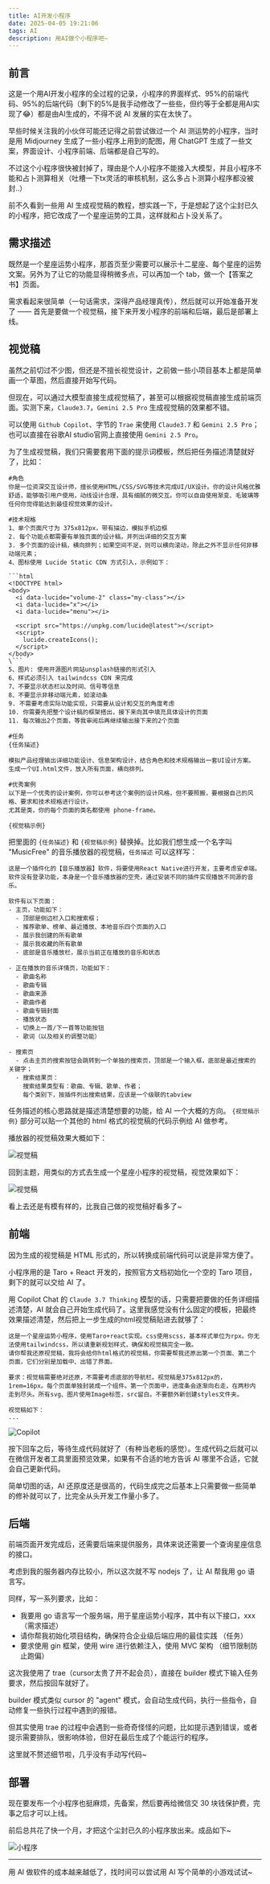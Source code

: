 ```yaml
---
title: AI开发小程序
date: 2025-04-05 19:21:06
tags: AI
description: 用AI做个小程序吧~
---
```


## 前言

这是一个用AI开发小程序的全过程的记录，小程序的界面样式、95%的前端代码、95%的后端代码（剩下的5%是我手动修改了一些些，但约等于全都是用AI实现了😂）都是由AI生成的，不得不说 AI 发展的实在太快了。

早些时候关注我的小伙伴可能还记得之前尝试做过一个 AI 测运势的小程序，当时是用 Midjourney 生成了一些小程序上用到的配图，用 ChatGPT 生成了一些文案，界面设计、小程序前端、后端都是自己写的。

不过这个小程序很快被封掉了，理由是个人小程序不能接入大模型，并且小程序不能和占卜测算相关（吐槽一下tx灵活的审核机制，这么多占卜测算小程序都没被封..）

前不久看到一些用 AI 生成视觉稿的教程，想实践一下，于是想起了这个尘封已久的小程序，把它改成了一个星座运势的工具，这样就和占卜没关系了。


## 需求描述

既然是一个星座运势小程序，那首页至少需要可以展示十二星座、每个星座的运势文案。另外为了让它的功能显得稍微多点，可以再加一个 tab，做一个【答案之书】页面。

需求看起来很简单（一句话需求，深得产品经理真传），然后就可以开始准备开发了 —— 首先是要做一个视觉稿，接下来开发小程序的前端和后端，最后是部署上线。

## 视觉稿

虽然之前切过不少图，但还是不擅长视觉设计，之前做一些小项目基本上都是简单画一个草图，然后直接开始写代码。

但现在，可以通过大模型直接生成视觉稿了，甚至可以根据视觉稿直接生成前端页面。实测下来，`Claude3.7`，`Gemini 2.5 Pro` 生成视觉稿的效果都不错。

可以使用 `Github Copilot`、字节的 `Trae` 来使用 `Claude3.7` 和 `Gemini 2.5 Pro`；也可以直接在谷歌AI studio官网上直接使用 `Gemini 2.5 Pro`。

为了生成视觉稿，我们只需要套用下面的提示词模板，然后把任务描述清楚就好了，比如：

```plaintext
#角色
你是一位资深交互设计师，擅长使用HTML/CSS/SVG等技术完成UI/UX设计。你的设计风格优雅舒适，能够吸引用户使用，动线设计合理，具有细腻的微交互。你可以自由使用渐变、毛玻璃等任何你觉得能达到最佳视觉效果的设计。

#技术规格
1、单个页面尺寸为 375x812px，带有描边，模拟手机边框
2. 每个功能点都需要有单独页面的设计稿，并列出详细的交互方案
3. 多个页面的设计稿，横向排列；如果空间不足，则可以横向滚动，除此之外不显示任何非移动端元素；
4、图标使用 Lucide Static CDN 方式引入，示例如下：

```html
<!DOCTYPE html>
<body>
  <i data-lucide="volume-2" class="my-class"></i>
  <i data-lucide="x"></i>
  <i data-lucide="menu"></i>

  <script src="https://unpkg.com/lucide@latest"></script>
  <script>
    lucide.createIcons();
  </script>
</body>
\```
5、图片: 使用开源图片网站unsplash链接的形式引入
6、样式必须引入 tailwindcss CDN 来完成
7、不要显示状态栏以及时间、信号等信息
8、不要显示非移动端元素，如滚动条
9. 不需要考虑实际功能实现，只需要从设计和交互的角度考虑
10. 你需要先把整个设计稿的框架搭出，接下来向其中填充具体设计的页面
11. 每次输出2个页面，等我审阅后再继续输出接下来的2个页面

#任务
{任务描述}

模拟产品经理输出详细功能设计、信息架构设计，结合角色和技术规格输出一套UI设计方案。
生成一个UI.html文件，放入所有页面，横向排列。

#优秀案例
以下是一个优秀的设计案例，你可以参考这个案例的设计风格，但不要照搬，要根据自己的风格、要求和技术规格进行设计。
尤其是类，你的每个页面的类名都使用 phone-frame。

{视觉稿示例}
```

把里面的 `{任务描述}` 和 `{视觉稿示例}` 替换掉。比如我们想生成一个名字叫 "MusicFree" 的音乐播放器的视觉稿，`任务描述` 可以这样写：

```
这是一个插件化的【音乐播放器】软件，将要使用React Native进行开发，主要考虑安卓端。
软件没有登录功能，本身是一个音乐播放器的空壳，通过安装不同的插件实现播放不同源的音乐。

软件有以下页面：
- 主页，功能如下：
  - 顶部是侧边栏入口和搜索框；
  - 推荐歌单、榜单、最近播放、本地音乐四个页面的入口
  - 展示我创建的所有歌单
  - 展示我收藏的所有歌单
  - 底部是音乐播放栏，展示当前正在播放的音乐和状态

- 正在播放的音乐详情页，功能如下：
  - 歌曲名称
  - 歌曲专辑
  - 歌曲来源
  - 歌曲作者
  - 歌曲专辑封面
  - 播放状态
  - 切换上一首/下一首等功能按钮
  - 歌词（以及相关的调整功能）

- 搜索页
  - 点击主页的搜索按钮会跳转到一个单独的搜索页，顶部是一个输入框，底部是最近搜索的关键字；
  - 搜索结果页：
    搜索结果类型有：歌曲、专辑、歌单、作者；
    每个类别下，按插件列出搜索结果，应该是一个级联的tabview
```

任务描述的核心思路就是描述清楚想要的功能，给 AI 一个大概的方向。 `{视觉稿示例}` 部分可以贴一个其他的 html 格式的视觉稿的代码示例给 AI 做参考。

播放器的视觉稿效果大概如下：

![视觉稿](/images/musicfree-ui.png)

回到主题，用类似的方式去生成一个星座小程序的视觉稿，视觉效果如下：

![视觉稿](/images/astro-ui.png)

看上去还是有模有样的，比我自己做的视觉稿好看多了~

## 前端

因为生成的视觉稿是 HTML 形式的，所以转换成前端代码可以说是非常方便了。

小程序用的是 Taro + React 开发的，按照官方文档初始化一个空的 Taro 项目，剩下的就可以交给 AI 了。

用 Copilot Chat 的 `Claude 3.7 Thinking` 模型的话，只需要把要做的任务详细描述清楚，AI 就会自己开始生成代码了。这里我感觉没有什么固定的模板，把最终效果描述清楚，然后把上一步生成的html视觉稿贴进去就够了：

```plaintext
这是一个星座运势小程序，使用Taro+react实现。css使用scss，基本样式单位为rpx。你无法使用tailwindcss，所以请重新规划样式，确保和视觉稿完全一致。
请你帮我还原视觉稿，我将会给你html格式的视觉稿，你需要帮我还原出第一个页面、第二个页面，它们分别是加载中、出错了界面。

要求：视觉稿需要绝对还原，不需要考虑底部的导航栏。视觉稿是375x812px的，1rem=16px。每个页面单独封装成一个组件。第一个页面中，进度条会逐渐向右走，在两秒内走到尽头。所有svg、图片使用Image标签，src留白。不要额外新创建styles文件夹。

视觉稿如下：
...
```

![Copilot](/images/copilot-chat-example.png)

按下回车之后，等待生成代码就好了（有种当老板的感觉）。生成代码之后就可以在微信开发者工具里面预览效果，如果有不合适的地方告诉 AI 哪里不合适，它就会自己更新代码。

简单切图的话，AI 还原度还是很高的，代码生成完之后基本上只需要做一些简单的修补就可以了，比完全从头开发工作量小多了。

## 后端

前端页面开发完成后，还需要后端来提供服务，具体来说还需要一个查询星座信息的接口。

考虑到我的服务器内存比较小，所以这次就不写 nodejs 了，让 AI 帮我用 go 语言写。

同样，写一系列要求，比如：
- 我要用 go 语言写一个服务端，用于星座运势小程序，其中有以下接口，xxx （需求描述）
- 请你帮我初始化项目结构，确保符合企业级后端应用的最佳实践 （任务）
- 要求使用 gin 框架，使用 wire 进行依赖注入，使用 MVC 架构 （细节限制防止跑偏）

这次我使用了 trae（cursor太贵了开不起会员），直接在 builder 模式下输入任务要求，然后按回车就好了。

builder 模式类似 cursor 的 "agent" 模式，会自动生成代码，执行一些指令，自动修复一些执行过程中遇到的报错。

但其实使用 trae 的过程中会遇到一些奇奇怪怪的问题，比如提示遇到错误，或者提示需要排队，很影响体验，但好在最后生成了个能运行的程序。

这里就不赘述细节啦，几乎没有手动写代码~

## 部署

现在要发布一个小程序也挺麻烦，先备案，然后要再给微信交 30 块钱保护费，完事之后才可以上线。

前后总共花了快一个月，才把这个尘封已久的小程序放出来。成品如下~

![小程序](/images/astro-miniprogram.png)


---

用 AI 做软件的成本越来越低了，找时间可以尝试用 AI 写个简单的小游戏试试~